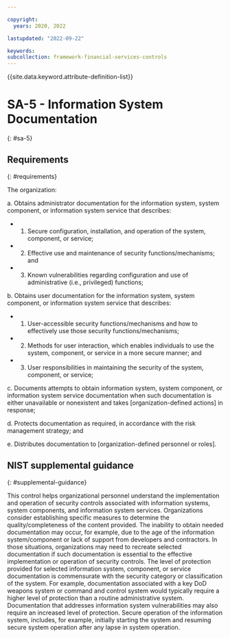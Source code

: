 ```yaml
---

copyright:
  years: 2020, 2022

lastupdated: "2022-09-22"

keywords: 
subcollection: framework-financial-services-controls
---
```


{{site.data.keyword.attribute-definition-list}}

# SA-5 - Information System Documentation
{: #sa-5}

## Requirements
{: #requirements}

The organization:

a. Obtains administrator documentation for the information system, system component, or information system service that describes:

- 1. Secure configuration, installation, and operation of the system, component, or service;
- 2. Effective use and maintenance of security functions/mechanisms; and
- 3. Known vulnerabilities regarding configuration and use of administrative (i.e., privileged) functions;

b. Obtains user documentation for the information system, system component, or information system service that describes:

- 1. User-accessible security functions/mechanisms and how to effectively use those security functions/mechanisms;
- 2. Methods for user interaction, which enables individuals to use the system, component, or service in a more secure manner; and
- 3. User responsibilities in maintaining the security of the system, component, or service;

c. Documents attempts to obtain information system, system component, or information system service documentation when such documentation is either unavailable or nonexistent and takes [organization-defined actions] in response;

d. Protects documentation as required, in accordance with the risk management strategy; and

e. Distributes documentation to [organization-defined personnel or roles].

## NIST supplemental guidance
{: #supplemental-guidance}

This control helps organizational personnel understand the implementation and operation of security controls associated with information systems, system components, and information system services. Organizations consider establishing specific measures to determine the quality/completeness of the content provided. The inability to obtain needed documentation may occur, for example, due to the age of the information system/component or lack of support from developers and contractors. In those situations, organizations may need to recreate selected documentation if such documentation is essential to the effective implementation or operation of security controls. The level of protection provided for selected information system, component, or service documentation is commensurate with the security category or classification of the system. For example, documentation associated with a key DoD weapons system or command and control system would typically require a higher level of protection than a routine administrative system. Documentation that addresses information system vulnerabilities may also require an increased level of protection. Secure operation of the information system, includes, for example, initially starting the system and resuming secure system operation after any lapse in system operation.

